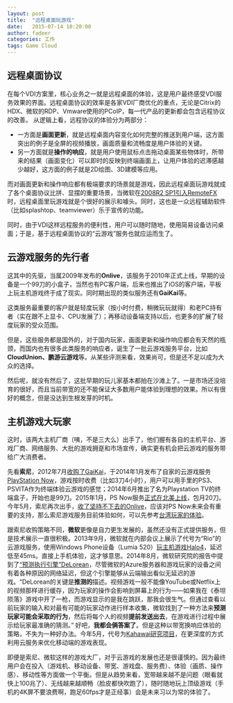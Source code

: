 ```yaml
---
layout: post
title:  "远程桌面玩游戏"
date:   2015-07-14 10:20:00
author: fadeer
categories: 工作
tags: Game Cloud
---
```


远程桌面协议
----
在每个VDI方案里，核心业务之一就是远程桌面的体验，这是用户最终感受VDI服务效果的界面。远程桌面协议的效率是各家VDI厂商优化的重点，无论是Citrix的HDX、微软的RDP、Vmware使用的PCoIP，每一代产品的更新都会包含远程协议的改善。
从逻辑上看，远程协议的体验分为两部分：

* 一方面是**画面更新**，就是远程桌面内容变化如何完整的推送到用户端，这方面突出的例子是全屏的视频播放，画面质量和流畅度是用户体验的关键。
* 另一方面就是**操作的响应**，就是用户使用鼠标点击拖动桌面某些物体时，所带来的结果（画面变化）可以即时的反映到终端画面上，让用户体验的迟滞感越少越好，这方面的例子就是2D绘图、3D建模等应用。

而对画面更新和操作响应都有极端要求的场景就是游戏，因此远程桌面玩游戏就成了各个桌面协议比拼、显摆的重要场景，当微软在[2008R2 SP1引入RemoteFX][remotefx]时，远程桌面里玩游戏就是个很好的展示和噱头。同时，这也是一众远程辅助软件（比如splashtop、teamviewer）乐于宣传的功能。

同时，由于VDI这样远程服务的便利性，用户可以随时随地，使用简易设备访问桌面；于是，基于远程桌面协议的“云游戏”服务也就应运而生了。

云游戏服务的先行者
----
这其中的先驱，当属2009年发布的**Onlive**，该服务于2010年正式上线，早期的设备是一个99刀的小盒子，当然也有PC客户端，后来也推出了iOS的客户端，平板上玩主机游戏终于成了现实。同时期出现的类似服务还有**GaiKai**等。

这类服务最重要的客户就是轻度玩家（按小时付费，稍微玩玩就得）和老PC持有者（实在跟不上显卡、CPU发展了）；再移动设备端支持以后，也更多的扩展了轻度玩家的受众范围。
<!--preview-end-->

但是，这些服务都是国外的，对于国内玩家，画面更新和操作响应都会有天然的瓶颈，而国内也有很多此类服务的响应者，诞生了一批云游戏服务平台，比如**CloudUnion、鹏游云游戏**等。从某些评测来看，效果尚可，但是还不足以成为大众的选择。

然后呢，就没有然后了，这批早期的玩儿家基本都拍在沙滩上了。一是市场还没培育的很好，而且当前带宽的还不能保证大多数用户能体验到理想的效果。所以有很好的概念，但是没达到生根发芽的时机。

主机游戏大玩家
----
这时，该两大主机厂商（咦，不是三大么）出手了，他们握有各自的主机平台、游戏厂商、网络服务、大批的游戏拥趸和市场宣传，确实更有机会把云游戏的服务带给广大消费者。

先看**索尼**，2012年7月[收购了GaiKai][ac-gaikai]，于2014年1月发布了自家的云游戏服务[PlayStation Now][psnow]，游戏按时收费（比如3刀4小时），用户可以用手里的PS3、PSVITA作为终端体验云游戏的感觉；2014年6月推出了名为Playstation TV的终端盒子，开始也是99刀。2015年1月，PS Now服务[正式在北美上线][psnow-online]，包月20刀。今年5月，索尼再次出手，[收了坚持不下去的Onlive][ac-onlive]，应该对PS Now未来会有重要的支持，那么索尼游戏服务目前体验如何，可以先参考[台湾玩家的体验][now-test]。

跟索尼收购策略不同，**微软**更像是自力更生发展的，虽然还没有正式提供服务，但是技术展示一直很积极。2013年9月，微软就在内部会议上展示了代号为“Rio”的云游戏服务，使用Windows Phone设备（Lumia 520）[玩主机游戏Halo4][lumia-halo]，延迟低至45ms。直接上手机体验，这才够意思。2014年8月，微软研究院的报告中提到了[“预测执行引擎”DeLorean][deloream]，尽管微软的Azure服务器和游戏玩家的设备之间有着各种原因的网络延迟，但这个引擎能够从云端输出看似无延迟的游戏。“DeLorean的关键是**推测的**描述。视频游戏一般不能像YouTube或Netflix上的视频那样进行缓存，因为玩家的操作会影响到屏幕上的行为——如果我在《泰坦陨落》游戏中开了一枪，而游戏显示的是我在跳跃，那我会很生气。但通过查看以前玩家的输入和对最有可能的玩家动作进行样本收集，微软找到了一种方法来**预测玩家可能会采取的行为**，然后将每个人的视频**提前发送出去**，在游戏进行过程中展示给玩家最准确的猜测。” 好吧，**我都会俩答案了**。但是这种以带宽换响应体验的策略，不失为一种好办法。今年5月，代号为[Kahawai研究项目][kahawai]，在更深度的方式利用云服务来优化移动端的游戏表现。

即便是索尼、微软这样的游戏大厂，对于云游戏的发展也还是很谨慎的。因为最终用户会在投入（游戏机、移动设备、带宽、游戏盘、服务费）、体验（画质、操作感）、移动性等方面做一个平衡。但是从趋势来看，宽带越来越不是问题（眼看就快上100兆了）、无线越来越顺畅（脸皮都快吹跑了），随时随地玩上顶级游戏（手机的4K屏不要浪费啊，跑足60fps才是正经事）会是未来习以为常的体验了。

[ac-onlive]: http://www.inside.com.tw/2015/04/05/sony-buys-onlive-streaming-game-service
[ac-gaikai]: http://www.digitimes.com.tw/tw/rpt/rpt_show.asp?v=20120709-391
[psnow]: https://zh.wikipedia.org/wiki/PlayStation_Now
[psnow-online]: http://www.techbang.com/posts/21819-ps-now-formally-launched-january-13-beginning-in-north-america-service
[lumia-halo]: http://livesino.net/archives/6141.live 
[deloream]: http://www.pingwest.com/cloud-games-delorean/
[kahawai]: http://livesino.net/archives/8467.live
[now-test]: http://www.techbang.com/posts/23760-exploring-the-cloud-game-mechanic-ps-now-compactor
[remotefx]: https://en.wikipedia.org/wiki/RemoteFX
